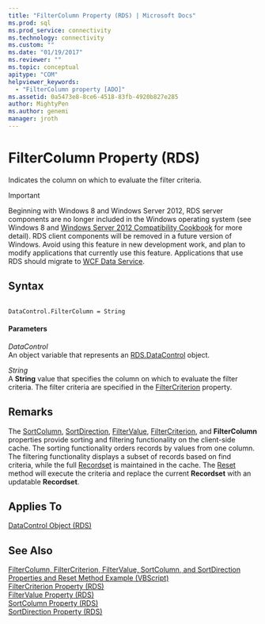 ```yaml
---
title: "FilterColumn Property (RDS) | Microsoft Docs"
ms.prod: sql
ms.prod_service: connectivity
ms.technology: connectivity
ms.custom: ""
ms.date: "01/19/2017"
ms.reviewer: ""
ms.topic: conceptual
apitype: "COM"
helpviewer_keywords: 
  - "FilterColumn property [ADO]"
ms.assetid: 0a5473e8-8ce6-4518-83fb-4920b827e285
author: MightyPen
ms.author: genemi
manager: jroth
---
```

# FilterColumn Property (RDS)
Indicates the column on which to evaluate the filter criteria.  
  
> [!IMPORTANT]
>  Beginning with Windows 8 and Windows Server 2012, RDS server components are no longer included in the Windows operating system (see Windows 8 and [Windows Server 2012 Compatibility Cookbook](https://www.microsoft.com/download/details.aspx?id=27416) for more detail). RDS client components will be removed in a future version of Windows. Avoid using this feature in new development work, and plan to modify applications that currently use this feature. Applications that use RDS should migrate to [WCF Data Service](https://go.microsoft.com/fwlink/?LinkId=199565).  
  
## Syntax  
  
```  
  
DataControl.FilterColumn = String  
```  
  
#### Parameters  
 *DataControl*  
 An object variable that represents an [RDS.DataControl](../../../ado/reference/rds-api/datacontrol-object-rds.md) object.  
  
 *String*  
 A **String** value that specifies the column on which to evaluate the filter criteria. The filter criteria are specified in the [FilterCriterion](../../../ado/reference/rds-api/filtercriterion-property-rds.md) property.  
  
## Remarks  
 The [SortColumn](../../../ado/reference/rds-api/sortcolumn-property-rds.md), [SortDirection](../../../ado/reference/rds-api/sortdirection-property-rds.md), [FilterValue](../../../ado/reference/rds-api/filtervalue-property-rds.md), [FilterCriterion](../../../ado/reference/rds-api/filtercriterion-property-rds.md), and **FilterColumn** properties provide sorting and filtering functionality on the client-side cache. The sorting functionality orders records by values from one column. The filtering functionality displays a subset of records based on find criteria, while the full [Recordset](../../../ado/reference/ado-api/recordset-object-ado.md) is maintained in the cache. The [Reset](../../../ado/reference/rds-api/reset-method-rds.md) method will execute the criteria and replace the current **Recordset** with an updatable **Recordset**.  
  
## Applies To  
 [DataControl Object (RDS)](../../../ado/reference/rds-api/datacontrol-object-rds.md)  
  
## See Also  
 [FilterColumn, FilterCriterion, FilterValue, SortColumn, and SortDirection Properties and Reset Method Example (VBScript)](../../../ado/reference/rds-api/filter-column-criterion-value-sortcolumn-sortdirection-example-vbscript.md)   
 [FilterCriterion Property (RDS)](../../../ado/reference/rds-api/filtercriterion-property-rds.md)   
 [FilterValue Property (RDS)](../../../ado/reference/rds-api/filtervalue-property-rds.md)   
 [SortColumn Property (RDS)](../../../ado/reference/rds-api/sortcolumn-property-rds.md)   
 [SortDirection Property (RDS)](../../../ado/reference/rds-api/sortdirection-property-rds.md)


